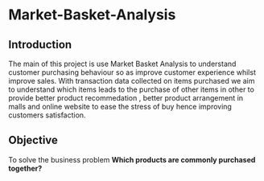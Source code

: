 # Market-Basket-Analysis
## Introduction
The main of this project is use Market Basket Analysis to understand customer purchasing behaviour so as improve customer experience whilst improve sales. With transaction data collected on items purchased we aim to understand which items leads to the purchase of other items in other to provide better product recommedation , better product arrangement in malls and online website to ease the stress of buy hence improving customers satisfaction.

## Objective
To solve the business problem <b> Which products are commonly purchased together? </b>
